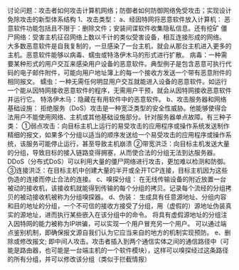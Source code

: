 讨论问题：攻击者如何攻击计算机网络；防御者如何防御网络免受攻击；实现设计免除攻击的新型体系结构
1、攻击类型：
a、经因特网将恶意软件放入计算机：
恶意软件功能包括且不限于：删除文件；安装间谍软件收集隐私信息。还有挖矿
僵尸网络：受害主机征召网络上数以千计的类似受害设备，相互连接形成的网络。
大多数恶意软件是自我复制的，一旦感染了一台主机，就会从那台主机进入更多的主机。恶意软件能够以病毒、蠕虫或特洛伊木马的形式进行扩散。
病毒：一种需要某种形式的用户交互来感染用户设备的恶意软件。典型例子是包含恶意可执行代码的电子邮件附件，可能向用户地址簿上的每一个接收方发送一个带有恶意附件的相同报文。
蠕虫：一种无需任何明显用户交互就能进入设备的恶意软件。如运行一个能从因特网接收恶意软件的程序，无需用户干预，就会从因特网接收恶意软件并运行它。
特洛伊木马：隐藏在有用软件中的恶意软件。
b、攻击服务器和网络基础设施：
拒绝服务（DoS）攻击是一种宽泛类型的安全性威胁。他能够使得合法用户不能使用网络、主机或其他基础设施部分。针对服务器单点故障。有三种子类：
①弱点攻击：向目标主机上运行的易受攻击的应用程序或操作系统发送制作精细的报文，如果多个分组以适当的顺序发送给一个易受攻击的应用程序或操作系统，该服务可能停止运行，甚至导致主机崩溃
②带宽洪泛：向目标主机发送大量的分组，导致目标的接入链路变得拥塞，从而使合法的分组无法到达服务器。DDoS（分布式DoS）可以利用大量的僵尸网络进行攻击，更加难以检测和防御。
③连接洪泛：在目标主机中创建大量的半开或全开TCP连接，目标主机因为这些伪造的连接而停止合法的连接。
c、嗅探分组：
在无线传输设备的附近放置一台被动的接收机，该接收机就能得到传输的每个分组的拷贝。记录每个流经的分组拷贝的被动接收机被称为分组嗅探器。
d、伪装：
生成具有任意源地址、分组内容和目的地址的分组，一个不可信的接收方接受了分组，用（虚假的）源地址伪装真实的源地址，进而执行某些嵌入在该分组中的命令。
将具有虚假源地址的分组注入因特网的能力被称为IP哄骗，可以实现一个用户冒充另一个用户。
可以通过端点鉴别机制，即确保报文源自我们认为它应当来自的地方的机制实现预防。
e、删除或修改报文;
即中间人攻击。攻击者插入到两个通信实体之间的通信路径中（可能是路由器，也可能是一台端主机的一个软件模块），这样可以嗅探经过这条路径的所有分组，并可以修改该分组（类似于拦截情报）
